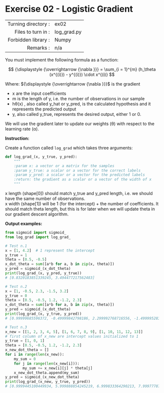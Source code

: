 # Exercise 02 - Logistic Gradient

|                         |                         |
| -----------------------:| ----------------------- |
|   Turning directory :   |  ex02                   |
|   Files to turn in :    |  log_grad.py            |
|   Forbidden library :   |  Numpy                  |
|   Remarks :             |  n/a                    |

You must implement the following formula as a function:  
 
 $$
{\displaystyle {\overrightarrow {\nabla }}} = \sum_{i = 1}^{m} (h_\theta (x^{(i)}) - y^{(i)}) \cdot x^{(i)} 
 $$
 
 Where:
 ${\displaystyle {\overrightarrow {\nabla }}}$ is the gradient
- x are the input coefficients
- m is the length of y, i.e. the number of observations in our sample
- hθ(x) , also called y_hat or y_pred, is the calculated hypothesis and it represents the predicted output
- y, also called y_true, represents the desired output, either 1 or 0.

We will use the gradient later to update our weights (θ) with respect to the learning rate (α).

**Instruction:**

Create a function called `log_grad` which takes three arguments:
```python
def log_grad_(x, y_true, y_pred):
    """
    :param x: a vector or a matrix for the samples
    :param y_true: a scalar or a vector for the correct labels
    :param y_pred: a scalar or a vector for the predicted labels
    :return: the gradient as a scalar or a vector of the width of x
    """
```
  
x length (shape[0]) should match y_true and y_pred length, i.e. we should have the same
number of observations.<br>
x width (shape[1]) will be 1 (for the intercept) + the number of coefficients. 
It should match theta length, but this is for later when we will update theta in our gradient descent algorithm.

**Output examples:**
```python
from sigmoid import sigmoid_
from log_grad import log_grad_

# Test n.1
x = [1, 4.2]  # 1 represent the intercept
y_true = 1
theta = [0.5, -0.5]
x_dot_theta = sum([a*b for a, b in zip(x, theta)])
y_pred = sigmoid_(x_dot_theta)
print(log_grad_(x, y_pred, y_true))         
# [0.8320183851339245, 3.494477217562483]

# Test n.2
x = [1, -0.5, 2.3, -1.5, 3.2]
y_true = 0
theta = [0.5, -0.5, 1.2, -1.2, 2.3]
x_dot_theta = sum([a*b for a, b in zip(x, theta)])
y_pred = sigmoid_(x_dot_theta)
print(log_grad_(x, y_true, y_pred))         
# [0.99999685596372, -0.49999842798186, 2.299992768716556, -1.4999952839455801, 3.1999899390839044]

# Test n.3
x_new = [[1, 2, 3, 4, 5], [1, 6, 7, 8, 9], [1, 10, 11, 12, 13]]
# first column of x_new are intercept values initialized to 1
y_true = [1, 0, 1]
theta = [0.5, -0.5, 1.2, -1.2, 2.3]
x_new_dot_theta = []
for i in range(len(x_new)):
    my_sum = 0
    for j in range(len(x_new[i])):
        my_sum += x_new[i][j] * theta[j]
    x_new_dot_theta.append(my_sum)
y_pred = sigmoid_(x_new_dot_theta)
print(log_grad_(x_new, y_true, y_pred))     
# [0.9999445100449934, 5.999888854245219, 6.999833364290213, 7.999777874335206, 8.999722384380199]
```
